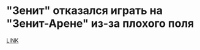 # "Зенит" отказался играть на "Зенит-Арене" из-за плохого поля



[LINK](https://varlamov.ru/2365311.html)